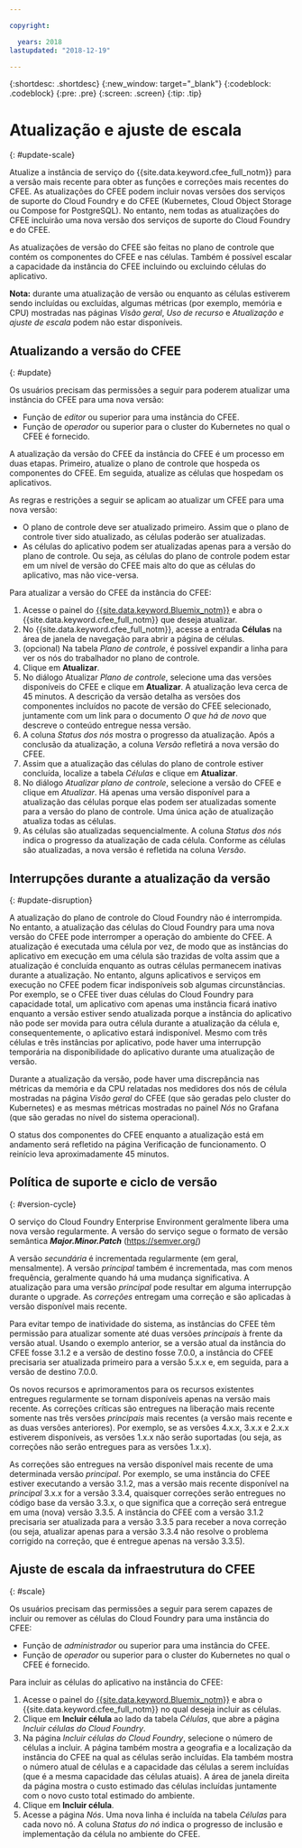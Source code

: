 ```yaml
---

copyright:

  years: 2018
lastupdated: "2018-12-19"

---
```


{:shortdesc: .shortdesc}
{:new_window: target="_blank"}
{:codeblock: .codeblock}
{:pre: .pre}
{:screen: .screen}
{:tip: .tip}

# Atualização e ajuste de escala
{: #update-scale}

Atualize a instância de serviço do {{site.data.keyword.cfee_full_notm}} para a versão mais recente
para obter as funções e correções mais recentes do CFEE. As atualizações do CFEE podem incluir novas versões dos
serviços de suporte do Cloud Foundry e do CFEE (Kubernetes, Cloud Object Storage ou Compose for PostgreSQL). No entanto,
nem todas as atualizações do CFEE incluirão uma nova versão dos serviços de suporte do Cloud Foundry e do CFEE.

As atualizações de versão do CFEE são feitas no plano de controle que contém os componentes do CFEE e nas células. Também é possível escalar a capacidade da instância do CFEE incluindo ou excluindo células do aplicativo.

**Nota:** durante uma atualização de versão ou enquanto as células estiverem sendo incluídas ou
excluídas, algumas métricas (por exemplo, memória e CPU) mostradas nas páginas _Visão geral_, _Uso de
recurso_ e _Atualização e ajuste de escala_ podem não estar disponíveis.

## Atualizando a versão do CFEE
{: #update}

Os usuários precisam das permissões a seguir para poderem atualizar uma instância do CFEE para uma nova versão:
   * Função de _editor_ ou superior para uma instância do CFEE.
   * Função de _operador_ ou superior para o cluster do Kubernetes no qual o CFEE é
fornecido.

A atualização da versão do CFEE da instância do CFEE é um processo em duas etapas. Primeiro, atualize o plano de
controle que hospeda os componentes do CFEE. Em seguida, atualize as células que hospedam os aplicativos.

As regras e restrições a seguir se aplicam ao atualizar um CFEE para uma nova versão:
* O plano de controle deve ser atualizado primeiro. Assim que o plano de controle tiver sido atualizado, as
células poderão ser atualizadas.
* As células do aplicativo podem ser atualizadas apenas para a versão do plano de controle.  Ou seja, as células
do plano de controle podem estar em um nível de versão do CFEE mais alto do que as células do aplicativo, mas não
vice-versa.

Para atualizar a versão do CFEE da instância do CFEE:
1. Acesse o painel do
[{{site.data.keyword.Bluemix_notm}}](https://console.bluemix.net/dashboard/apps/) e abra o
{{site.data.keyword.cfee_full_notm}} que deseja atualizar.
2. No {{site.data.keyword.cfee_full_notm}}, acesse a entrada **Células** na área
de janela de navegação para abrir a página de células.
3. (opcional) Na tabela _Plano de controle_, é possível expandir a linha para ver os nós do
trabalhador no plano de controle.
4. Clique em **Atualizar**.
5. No diálogo Atualizar _Plano de controle_, selecione uma das versões disponíveis do CFEE e clique em
**Atualizar**. A atualização leva cerca de 45 minutos. A descrição da versão detalha as versões dos
componentes incluídos no pacote de versão do CFEE selecionado, juntamente com um link para o documento _O que há
de novo_ que descreve o conteúdo entregue nessa versão.
6. A coluna _Status dos nós_ mostra o progresso da atualização. Após a conclusão da atualização, a coluna _Versão_ refletirá a nova versão do CFEE.
7. Assim que a atualização das células do plano de controle estiver concluída, localize a tabela _Células_ e clique em **Atualizar**.
8. No diálogo _Atualizar plano de controle_, selecione a versão do CFEE e clique em *Atualizar*. Há
apenas uma versão disponível para a atualização das células porque elas podem ser atualizadas somente
para a versão do plano de controle. Uma única ação de atualização atualiza todas as células.
9. As células são atualizadas sequencialmente. A coluna _Status dos nós_ indica o progresso da
atualização de cada célula. Conforme as células são atualizadas, a nova versão é refletida na coluna _Versão_.

## Interrupções durante a atualização da versão
{: #update-disruption}

A atualização do plano de controle do Cloud Foundry não é interrompida.  No entanto, a atualização das células do
Cloud Foundry para uma nova versão do CFEE pode interromper a operação do ambiente do CFEE.  A atualização é executada
uma célula por vez, de modo que as instâncias do aplicativo em execução em uma célula são trazidas de volta assim que a atualização é concluída enquanto as outras células permanecem inativas durante a atualização. No entanto, alguns
aplicativos e serviços em execução no CFEE podem ficar indisponíveis sob algumas circunstâncias. Por exemplo, se o CFEE
tiver duas células do Cloud Foundry para capacidade total, um aplicativo com apenas uma instância ficará inativo
enquanto a versão estiver sendo atualizada porque a instância do aplicativo não pode ser movida para outra célula durante
a atualização da célula e, consequentemente, o aplicativo estará indisponível.  Mesmo com três células e três instâncias
por aplicativo, pode haver uma interrupção temporária na disponibilidade do aplicativo durante uma atualização de versão.

Durante a atualização da versão, pode haver uma discrepância nas métricas da memória e da CPU relatadas nos
medidores dos nós de célula mostradas na página _Visão geral_ do CFEE (que são geradas pelo cluster do Kubernetes) e as
mesmas métricas mostradas no painel _Nós_ no Grafana (que são geradas no nível do sistema operacional).

O status dos componentes do CFEE enquanto a atualização está em andamento será refletido na página Verificação de
funcionamento.  O reinício leva aproximadamente 45 minutos.

## Política de suporte e ciclo de versão
{: #version-cycle}

O serviço do Cloud Foundry Enterprise Environment geralmente libera uma nova versão regularmente. A versão do
serviço segue o formato de versão semântica _**Major.Minor.Patch**_ (https://semver.org/)

A versão _secundária_ é incrementada regularmente (em geral, mensalmente). A versão _principal_ também é incrementada, mas com menos frequência, geralmente quando há uma mudança
significativa.  A atualização para uma versão _principal_ pode resultar em alguma interrupção durante o
upgrade. As _correções_ entregam uma correção e são aplicadas à versão disponível mais recente. 

Para evitar tempo de inatividade do sistema, as instâncias do CFEE têm permissão para atualizar somente até duas
versões _principais_ à frente da versão atual. Usando o exemplo anterior, se a versão atual da instância
do CFEE fosse 3.1.2 e a versão de destino fosse 7.0.0, a instância do CFEE precisaria ser atualizada primeiro para a versão
5.x.x e, em seguida, para a versão de destino 7.0.0.

Os novos recursos e aprimoramentos para os recursos existentes entregues regularmente se tornam disponíveis
apenas na versão mais recente. As correções críticas são entregues na liberação mais recente somente nas três
versões _principais_ mais recentes (a versão mais recente e as duas versões anteriores). Por exemplo, se as
versões 4.x.x, 3.x.x e 2.x.x estiverem disponíveis, as versões 1.x.x não serão suportadas (ou seja, as correções não
serão entregues para as versões 1.x.x).  

As correções são entregues na versão disponível mais recente de uma determinada versão _principal_. Por
exemplo, se uma instância do CFEE estiver executando a versão 3.1.2, mas a versão mais recente disponível na
_principal_ 3.x.x for a versão 3.3.4, quaisquer correções serão entregues no código base da versão 3.3.x, o que
significa que a correção será entregue em uma (nova) versão 3.3.5. A instância do CFEE com a versão 3.1.2 precisaria ser
atualizada para a versão 3.3.5 para receber a nova correção (ou seja, atualizar apenas para a versão 3.3.4 não
resolve o problema corrigido na correção, que é entregue apenas na versão 3.3.5).

## Ajuste de escala da infraestrutura do CFEE
{: #scale}

Os usuários precisam das permissões a seguir para serem capazes de incluir ou remover as células do Cloud Foundry
para uma instância do CFEE:
* Função de _administrador_ ou superior para uma instância do CFEE.
* Função de _operador_ ou superior para o cluster do Kubernetes no qual o CFEE é
fornecido.

Para incluir as células do aplicativo na instância do CFEE:
1. Acesse o painel do
[{{site.data.keyword.Bluemix_notm}}](https://console.bluemix.net/dashboard/apps/) e abra o
{{site.data.keyword.cfee_full_notm}} no qual deseja incluir as células.
2. Clique em **Incluir célula** ao lado da tabela _Células_, que
abre a página _Incluir células do Cloud Foundry_.
3. Na página _Incluir células do Cloud Foundry_, selecione o número de células a incluir. A página
também mostra a geografia e a localização da instância do CFEE na qual as células serão incluídas. Ela também mostra o
número atual de células e a capacidade das células a serem incluídas (que é a mesma capacidade das células atuais). A
área de janela direita da página mostra o custo estimado das células incluídas juntamente com o novo custo
total estimado do ambiente.
4. Clique em **Incluir célula**.  
5. Acesse a página _Nós_. Uma nova linha é incluída na tabela _Células_ para cada
novo nó. A coluna _Status do nó_ indica o progresso de inclusão e implementação da célula no ambiente
do CFEE.
